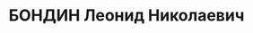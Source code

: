 ---
title: БОНДИН Леонид Николаевич
description: "Род. в 1893, Свердловская обл., г. Нижний Тагил, русский. Проживал:\
  \ Свердловская обл., г. Кабаковск. 13 вагонный участок ст.Кабаковск, зам.начальника\
  \ \n  Арестован 07.12.1936. Приговор: 29.03.1937 – 10 лет ИТЛ"
---